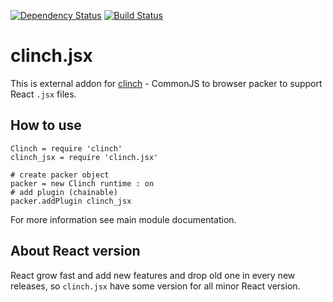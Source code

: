 [![Dependency Status](https://gemnasium.com/Meettya/clinch.jsx.svg)](https://gemnasium.com/Meettya/clinch.jsx)
[![Build Status](https://travis-ci.org/Meettya/clinch.jsx.svg?branch=master)](https://travis-ci.org/Meettya/clinch.jsx)

# clinch.jsx

This is external addon for [clinch](https://github.com/Meettya/clinch) - CommonJS to browser packer to support React ```.jsx``` files.

## How to use

    Clinch = require 'clinch'
    clinch_jsx = require 'clinch.jsx'

    # create packer object
    packer = new Clinch runtime : on
    # add plugin (chainable)
    packer.addPlugin clinch_jsx

For more information see main module documentation.

## About React version

React grow fast and add new features and drop old one in every new releases, so ```clinch.jsx``` have some version for all minor React version.